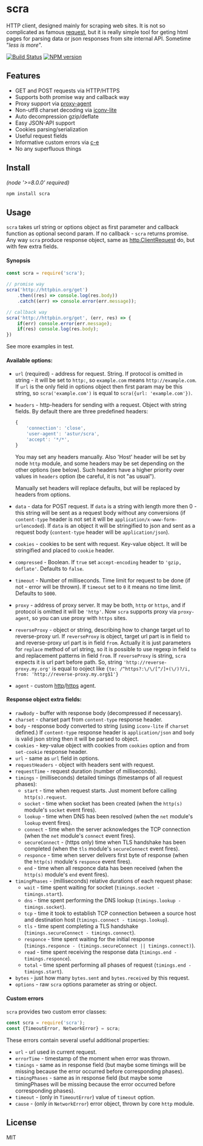 # scra

HTTP client, designed mainly for scraping web sites. It is not so complicated as famous [request](https://github.com/request/request), but it is really simple tool for geting html pages for parsing data or json responses from site internal API. Sometime "_less is more_".

[![Build Status][travis-image]][travis-url]
[![NPM version][npm-image]][npm-url] 

## Features

* GET and POST requests via HTTP/HTTPS
* Supports both promise way and callback way
* Proxy support via [proxy-agent](https://github.com/TooTallNate/node-proxy-agent)
* Non-utf8 charset decoding via [iconv-lite](https://github.com/ashtuchkin/iconv-lite)
* Auto decompression gzip/deflate
* Easy JSON-API support
* Cookies parsing/serialization
* Useful request fields
* Informative custom errors via [c-e](https://github.com/astur/c-e)
* No any superfluous things

## Install

_(node '>=8.0.0' required)_

```bash
npm install scra
```

## Usage

`scra` takes url string or options object as first parameter and callback function as optional second param. If no callback - `scra` returns promise. Any way `scra` produce response object, same as [http.ClientRequest](https://nodejs.org/api/http.html#http_class_http_clientrequest) do, but with few extra fields.

#### Synopsis

````js
const scra = require('scra');

// promise way
scra('http://httpbin.org/get')
    .then((res) => console.log(res.body))
    .catch((err) => console.error(err.message));

// callback way
scra('http://httpbin.org/get', (err, res) => {
    if(err) console.error(err.message);
    if(res) console.log(res.body);
})
````

See more examples in test.

#### Available options:

* `url` (required) - address for request. String. If protocol is omitted in string - it will be set to `http:`, so `example.com` means `http://example.com`. If `url` is the only field in options object then first param may be this string, so `scra('example.com')` is equal to `scra({url: 'example.com'})`.
* `headers` - http-headers for sending with a request. Object with string fields. By default there are three predefined headers:

    ````js
    {
        'connection': 'close',
        'user-agent': 'astur/scra',
        'accept': '*/*',
    }
    ````

    You may set any headers manually. Also 'Host' header will be set by node `http` module, and some headers may be set depending on the other options (see below). Such headers have a higher priority over values in `headers` option (be careful, it is not "as usual").
    
    Manually set headers will replace defaults, but will be replaced by headers from options.

* `data` - data for POST request. If `data` is a string with length more then 0 - this string will be sent as a request body without any conversions (if `content-type` header is not set it will be `application/x-www-form-urlencoded`). If `data` is an object it will be stringified to json and sent as a request body (`content-type` header will be `application/json`).
* `cookies` - cookies to be sent with request. Key-value object. It will be stringified and placed to `cookie` header.
* `compressed` - Boolean. If `true` set `accept-encoding` header to `'gzip, deflate'`. Defaults to `false`.
* `timeout` - Number of milliseconds. Time limit for request to be done (if not - error will be thrown). If `timeout` set to `0` it means no time limit. Defaults to `5000`.
* `proxy` - address of proxy server. It may be both, `http` or `https`, and if protocol is omitted it will be `'http'`. Now `scra` supports proxy via `proxy-agent`, so you can use proxy with `https` sites.
* `reverseProxy` - object or string, describing how to change target url to reverse-proxy url. If `reverseProxy` is object, target url part is in field `to` and reverse-proxy url part is in field `from`. Actually it is just parameters for `replace` method of url string, so it is possible to use regexp in field `to` and replacement patterns in field `from`. If `reverseProxy` is string, `scra` expects it is url part before path. So, string `'http://reverse-proxy.my.org'` is equal to ooject like `{to: /^https?:\/\/[^/]+(\/)?/i, from: 'http://reverse-proxy.my.org$1'}`
* `agent` - custom [http](https://nodejs.org/api/http.html#http_class_http_agent)/[https](https://nodejs.org/api/https.html#https_class_https_agent) agent.

#### Response object extra fields:

* `rawBody` - buffer with response body (decompressed if necessary).
* `charset` - charset part from `content-type` response header.
* `body` - response body converted to string (using `iconv-lite` if `charset` defined.) If `content-type` response header is `application/json` and `body` is valid json string then it will be parsed to object.
* `cookies` - key-value object with cookies from `cookies` option and from `set-cookie` response header.
* `url` - same as `url` field in options.
* `requestHeaders` - object with headers sent with request.
* `requestTime` - request duration (number of milliseconds).
* `timings` - (milliseconds) detailed timings (timestamps of all request phases):
  * `start` - time when request starts. Just moment before calling `http(s).request`.
  * `socket` - time when socket has been created (when the `http(s)` module's `socket` event fires).
  * `lookup` - time when DNS has been resolved (when the `net` module's `lookup` event fires).
  * `connect` - time when the server acknowledges the TCP connection (when the `net` module's `connect` event fires).
  * `secureConnect` - (https only) time when TLS handshake has been completed (when the `tls` module's `secureConnect` event fires).
  * `responce` - time when server delivers first byte of response (when the `http(s)` module's `responce` event fires).
  * `end` - time when all responce data has been received (when the `http(s)` module's `end` event fires).
* `timingPhases` - (milliseconds) relative durations of each request phase:
  * `wait` - time spent waiting for socket (`timings.socket - timings.start`).
  * `dns` - time spent performing the DNS lookup (`timings.lookup - timings.socket`).
  * `tcp` - time it took to establish TCP connection between a source host and destination host (`timings.connect - timings.lookup`).
  * `tls` - time spent completing a TLS handshake (`timings.secureConnect - timings.connect`).
  * `responce` - time spent waiting for the initial response (`timings.responce - (timings.secureConnect || timings.connect)`).
  * `read` - time spent receiving the response data (`timings.end - timings.responce`).
  * `total` - time spent performing all phases of request (`timings.end - timings.start`).
* `bytes` - just how many `bytes.sent` and `bytes.received` by this request.
* `options` - raw `scra` options parameter as string or object.

#### Custom errors

`scra` provides two custom error classes:

```js
const scra = require('scra');
const {TimeoutError, NetworkError} = scra;
```

These errors contain several useful additional properties:

* `url` - url used in current request.
* `errorTime` - timestamp of the moment when error was thrown.
* `timings` - same as in response field (but maybe some timings will be missing because the error occurred before corresponding phases).
* `timingPhases` - same as in response field (but maybe some timingPhases will be missing because the error occurred before corresponding phases).
* `timeout` - (only in `TimeoutError`) value of `timeout` option.
* `cause` - (only in `NetworkError`) error object, thrown by core `http` module.

## License

MIT

[npm-url]: https://npmjs.org/package/scra
[npm-image]: https://badge.fury.io/js/scra.svg
[travis-url]: https://travis-ci.org/astur/scra
[travis-image]: https://travis-ci.org/astur/scra.svg?branch=master
